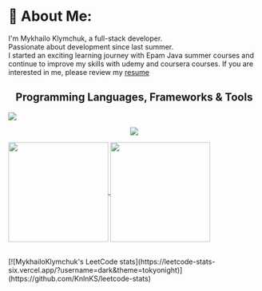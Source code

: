 # 💫 About Me:

I'm Mykhailo Klymchuk, a full-stack developer.
<br>Passionate about development since last summer.
<br>I started an exciting learning journey with Epam Java summer courses and continue to improve my skills with udemy and coursera courses.
If you are interested in me, please review my [resume](https://docs.google.com/document/d/1_SBcUe-iSSIW8XBGp6uIVg8Uont_pa_w/) 
<br>
<h2 align=center>Programming Languages, Frameworks & Tools</h2>

  ![](https://komarev.com/ghpvc/?username=MykhailoKlymchuk&color=595CD1)

<p align="center">
  <a href="https://skillicons.dev">
    <img src="https://skillicons.dev/icons?i=java,spring,hibernate,redis,python,django,php,laravel,maven,gradle,angular,react,js,ts,html,css,bootstrap,postgres,mysql,mongodb,git,github,gitlab,postman,docker,kubernetes,kafka,aws,gcp" />
  </a>
</p>
<p>
<a href="https://github.com/anuraghazra/github-readme-stats">
  <img height=200 align="center" src="https://github-readme-stats.vercel.app/api?username=MykhailoKlymchuk&show_icons=true&theme=tokyonight" />
</a>
<a href="https://github.com/anuraghazra/convoychat">
  <img height=200 align="center" src="https://github-readme-stats.vercel.app/api/top-langs?username=MykhailoKlymchuk&layout=compact&langs_count=8&card_width=299&theme=tokyonight" />
</a>
</p>
<br>
[![MykhailoKlymchuk's LeetCode stats](https://leetcode-stats-six.vercel.app/?username=dark&theme=tokyonight)](https://github.com/KnlnKS/leetcode-stats)

